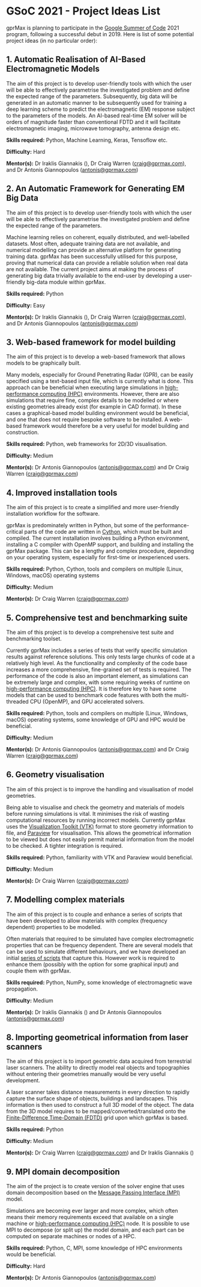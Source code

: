 # GSoC 2021 - Project Ideas List

gprMax is planning to participate in the [Google Summer of Code](https://summerofcode.withgoogle.com) 2021 program, following a successful debut in 2019. Here is list of some potential project ideas (in no particular order):


## 1. Automatic Realisation of AI-Based Electromagnetic Models

The aim of this project is to develop user-friendly tools with which the user will be able to effectively parametrise the investigated problem and define the expected range of the parameters. Subsequently, big data will be generated in an automatic manner to be subsequently used for training a deep learning scheme to predict the electromagnetic (EM) response subject to the parameters of the models. An AI-based real-time EM solver will be orders of magnitude faster than conventional FDTD and it will facilitate electromagnetic imaging, microwave tomography, antenna design etc.  

**Skills required:** Python, Machine Learning, Keras, Tensoflow etc.

**Difficulty:** Hard

**Mentor(s):** Dr Iraklis Giannakis (), Dr Craig Warren (craig@gprmax.com), and Dr Antonis Giannopoulos (antonis@gprmax.com) 


## 2. An Automatic Framework for Generating EM Big Data

The aim of this project is to develop user-friendly tools with which the user will be able to effectively parametrise the investigated problem and define the expected range of the parameters. 

Machine learning relies on coherent, equally distributed, and well-labelled datasets. Most often, adequate training data are not available, and numerical modelling can provide an alternative platform for generating training data. gprMax has been successfully utilised for this purpose, proving that numerical data can provide a reliable solution when real data are not available. The current project aims at making the process of generating big data trivially available to the end-user by developing a user-friendly big-data module within gprMax.   
 
**Skills required:** Python

**Difficulty:** Easy

**Mentor(s):** Dr Iraklis Giannakis (), Dr Craig Warren (craig@gprmax.com), and Dr Antonis Giannopoulos (antonis@gprmax.com)


## 3. Web-based framework for model building

The aim of this project is to develop a web-based framework that allows models to be graphically built.

Many models, especially for Ground Penetrating Radar (GPR), can be easily specified using a text-based input file, which is currently what is done. This approach can be beneficial when executing large simulations in [high-performance computing (HPC)](https://en.wikipedia.org/wiki/Supercomputer) environments. However, there are also simulations that require fine, complex details to be modelled or where existing geometries already exist (for example in CAD format). In these cases a graphical-based model building environment would be beneficial, and one that does not require bespoke software to be installed. A web-based framework would therefore be a very useful for model building and construction.

**Skills required:** Python, web frameworks for 2D/3D visualisation.

**Difficulty:** Medium

**Mentor(s):** Dr Antonis Giannopoulos (antonis@gprmax.com) and Dr Craig Warren (craig@gprmax.com)


## 4. Improved installation tools

The aim of this project is to create a simplified and more user-friendly installation workflow for the software.

gprMax is predominately written in Python, but some of the performance-critical parts of the code are written in [Cython](https://cython.org), which must be built and compiled. The current installation involves building a Python environment, installing a C compiler with OpenMP support, and building and installing the gprMax package. This can be a lengthy and complex procedure, depending on your operating system, especially for first-time or inexperienced users.

**Skills required:** Python, Cython, tools and compilers on multiple (Linux, Windows, macOS) operating systems

**Difficulty:** Medium

**Mentor(s):** Dr Craig Warren (craig@gprmax.com)


## 5. Comprehensive test and benchmarking suite

The aim of this project is to develop a comprehensive test suite and benchmarking toolset.

Currently gprMax includes a series of tests that verify specific simulation results against reference solutions. This only tests large chunks of code at a relatively high level. As the functionality and complexity of the code base increases a more comprehensive, fine-grained set of tests is required. The performance of the code is also an important element, as simulations can be extremely large and complex, with some requiring weeks of runtime on [high-performance computing (HPC)](https://en.wikipedia.org/wiki/Supercomputer). It is therefore key to have some models that can be used to benchmark code features with both the multi-threaded CPU (OpenMP), and GPU accelerated solvers.

**Skills required:** Python, tools and compilers on multiple (Linux, Windows, macOS) operating systems, some knowledge of GPU and HPC would be beneficial.

**Difficulty:** Medium

**Mentor(s):** Dr Antonis Giannopoulos (antonis@gprmax.com) and Dr Craig Warren (craig@gprmax.com)


## 6. Geometry visualisation

The aim of this project is to improve the handling and visualisation of model geometries.

Being able to visualise and check the geometry and materials of models before running simulations is vital. It minimises the risk of wasting computational resources by running incorrect models. Currently gprMax uses the [Visualization Toolkit (VTK)](https://vtk.org) format to store geometry information to file, and [Paraview](https://www.paraview.org) for visualisation. This allows the geometrical information to be viewed but does not easily permit material information from the model to be checked. A tighter integration is required.

**Skills required:** Python, familiarity with VTK and Paraview would beneficial.

**Difficulty:** Medium

**Mentor(s):** Dr Craig Warren (craig@gprmax.com)


## 7. Modelling complex materials

The aim of this project is to couple and enhance a series of scripts that have been developed to allow materials with complex (frequency dependent) properties to be modelled.

Often materials that required to be simulated have complex electromagnetic properties that can be frequency dependent. There are several models that can be used to simulate different behaviours, and we have developed an initial [series of scripts](https://github.com/gprMax/gprMax/pull/125) that capture this. However work is required to enhance them (possibly with the option for some graphical input) and couple them with gprMax.

**Skills required:** Python, NumPy, some knowledge of electromagnetic wave propagation.

**Difficulty:** Medium

**Mentor(s):** Dr Iraklis Giannakis () and Dr Antonis Giannopoulos (antonis@gprmax.com)


## 8. Importing geometrical information from laser scanners

The aim of this project is to import geometric data acquired from terrestrial laser scanners. The ability to directly model real objects and topographies without entering their geometries manually would be very useful development.

A laser scanner takes distance measurements in every direction to rapidly capture the surface shape of objects, buildings and landscapes. This information is then used to construct a full 3D model of the object. The data from the 3D model requires to be mapped/converted/translated onto the [Finite-Difference Time-Domain (FDTD)](https://en.wikipedia.org/wiki/Finite-difference_time-domain_method) grid upon which gprMax is based.

**Skills required:** Python

**Difficulty:** Medium

**Mentor(s):** Dr Craig Warren (craig@gprmax.com) and Dr Iraklis Giannakis ()


## 9. MPI domain decomposition

The aim of the project is to create version of the solver engine that uses domain decomposition based on the [Message Passing Interface (MPI)](https://en.wikipedia.org/wiki/Message_Passing_Interface) model.

Simulations are becoming ever larger and more complex, which often means their memory requirements exceed that available on a single machine or [high-performance computing (HPC)](https://en.wikipedia.org/wiki/Supercomputer) node. It is possible to use MPI to decompose (or split up) the model domain, and each part can be computed on separate machines or nodes of a HPC.

**Skills required:** Python, C, MPI, some knowledge of HPC environments would be beneficial.

**Difficulty:** Hard

**Mentor(s):** Dr Antonis Giannopoulos (antonis@gprmax.com)
